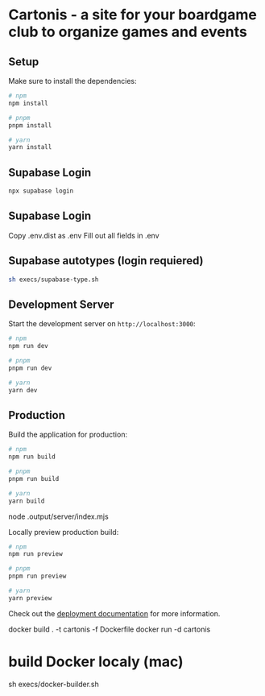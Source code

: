 # Cartonis - a site for your boardgame club to organize games and events

## Setup

Make sure to install the dependencies:

```bash
# npm
npm install

# pnpm
pnpm install

# yarn
yarn install
```

## Supabase Login

```bash
npx supabase login
```

## Supabase Login

Copy .env.dist as .env
Fill out all fields in .env

## Supabase autotypes (login requiered)

```bash
sh execs/supabase-type.sh
```

## Development Server

Start the development server on `http://localhost:3000`:

```bash
# npm
npm run dev

# pnpm
pnpm run dev

# yarn
yarn dev
```

## Production

Build the application for production:

```bash
# npm
npm run build

# pnpm
pnpm run build

# yarn
yarn build
```

node .output/server/index.mjs

Locally preview production build:

```bash
# npm
npm run preview

# pnpm
pnpm run preview

# yarn
yarn preview
```

Check out the [deployment documentation](https://nuxt.com/docs/getting-started/deployment) for more information.

docker build . -t cartonis -f Dockerfile
docker run -d cartonis

# build Docker localy (mac)
sh execs/docker-builder.sh
